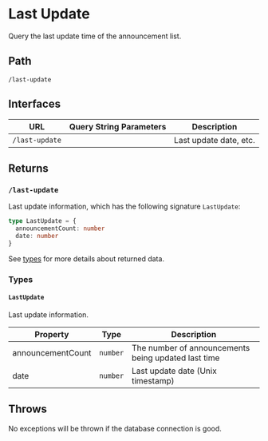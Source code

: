 # Last Update

Query the last update time of the announcement list.

## Path

`/last-update`

## Interfaces

| URL            | Query String Parameters | Description            |
| -------------- | ----------------------- | ---------------------- |
| `/last-update` |                         | Last update date, etc. |

## Returns

### `/last-update`

Last update information, which has the following signature `LastUpdate`:

```TypeScript
type LastUpdate = {
  announcementCount: number
  date: number
}
```

See [types](#types) for more details about returned data.

### Types

#### `LastUpdate`

Last update information.

| Property          | Type     | Description                                         |
| ----------------- | -------  | --------------------------------------------------- |
| announcementCount | `number` | The number of announcements being updated last time |
| date              | `number` | Last update date (Unix timestamp)                   |

## Throws

No exceptions will be thrown if the database connection is good.
